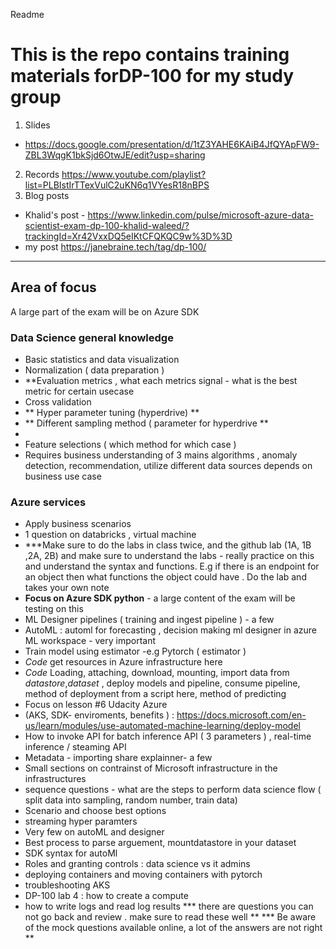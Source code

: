 Readme

# This is the repo contains training materials forDP-100 for my study group 

1. Slides 
- https://docs.google.com/presentation/d/1tZ3YAHE6KAiB4JfQYApFW9-ZBL3WqgK1bkSjd6OtwJE/edit?usp=sharing
2. Records https://www.youtube.com/playlist?list=PLBIstIrTTexVulC2uKN6q1VYesR18nBPS
3. Blog posts
- Khalid's post - https://www.linkedin.com/pulse/microsoft-azure-data-scientist-exam-dp-100-khalid-waleed/?trackingId=Xr42VxxDQ5eIKtCFQKQC9w%3D%3D
- my post https://janebraine.tech/tag/dp-100/
-----------------------------------------------------------------
## Area of focus 
A large part of the exam will be on Azure SDK 
### Data Science general knowledge 
- Basic statistics and data visualization
- Normalization ( data preparation )
- **Evaluation metrics , what each metrics signal - what is the best metric for certain usecase 
- Cross validation
- ** Hyper parameter tuning (hyperdrive) **
- ** Different sampling method ( parameter for hyperdrive **
- 
- Feature selections ( which method for which case )
- Requires business understanding of 3 mains algorithms , anomaly detection, recommendation, utilize different data sources depends on business use case 
### Azure services 
- Apply business scenarios
- 1 question on databricks , virtual machine 
- ***Make sure to do the labs in class twice, and the github lab (1A, 1B ,2A, 2B) and make sure to understand the labs - really practice on this and understand the syntax and functions. E.g if there is an endpoint for an object then what functions the object could have . Do the lab and takes your own note
- **Focus on Azure SDK python** - a large content of the exam will be testing on this
- ML Designer pipelines ( training and ingest pipeline ) - a few 
- AutoML : automl for forecasting , decision making  ml designer in azure ML workspace - very important 
- Train model using estimator -e.g Pytorch ( estimator )
- *Code* get resources in Azure infrastructure here
- *Code* Loading, attaching, download, mounting, import data from *datastore*,*dataset* , deploy models and pipeline, consume pipeline, method of deployment from a script here, method of predicting
- Focus on lesson #6 Udacity Azure 
- (AKS, SDK- enviroments, benefits ) : https://docs.microsoft.com/en-us/learn/modules/use-automated-machine-learning/deploy-model
- How to invoke API for batch inference API ( 3 parameters ) , real-time inference / steaming API 
- Metadata - importing share explainner- a few 
- Small sections on contrainst of Microsoft infrastructure in the infrastructures 
- sequence questions - what are the steps to perform data science flow ( split data into sampling, random number, train data)
- Scenario and choose best options
- streaming hyper paramters
- Very few on autoML and designer 
- Best process to parse arguement, mountdatastore in your dataset 
- SDK syntax for autoMl 
- Roles and granting controls : data science vs it admins
- deploying containers and moving containers with pytorch
- troubleshooting AKS
- DP-100 lab 4 : how to create a compute
- how to write logs and read log results
*** there are questions you can not go back and review . make sure to read these well **
*** Be aware of the mock questions available online, a lot of the answers are not right **




